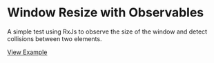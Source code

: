 # Window Resize with Observables

A simple test using RxJs to observe the size of the window and detect
collisions between two elements.

[View Example](http://jmedran.github.io/reactivewindow/)